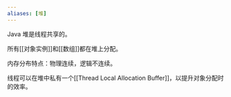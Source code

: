```yaml
---
aliases: [堆]
---
```


Java 堆是线程共享的。

所有[[对象实例]]和[[数组]]都在堆上分配。

内存分布特点：物理连续，逻辑不连续。

线程可以在堆中私有一个[[Thread Local Allocation Buffer]]，以提升对象分配时的效率。